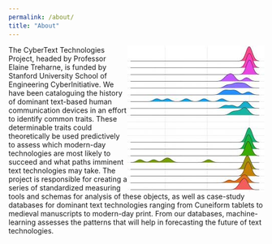 ```yaml
---
permalink: /about/
title: "About"
---
```


<!---![About image](images/About.jpeg)--->
<p><img src="images/About.jpeg" alt="About page image" style="float:right;">

The CyberText Technologies Project, headed by Professor Elaine Treharne, is funded by Stanford University School of Engineering CyberInitiative. We have been cataloguing the history of dominant text-based human communication devices in an effort to identify common traits. These determinable traits could theoretically be used predictively to assess which modern-day technologies are most likely to succeed and what paths imminent text technologies may take. The project is responsible for creating a series of standardized measuring tools and schemas for analysis of these objects, as well as case-study databases for dominant text technologies ranging from Cuneiform tablets to medieval manuscripts to modern-day print. From our databases, machine-learning assesses the patterns that will help in forecasting the future of text technologies.
